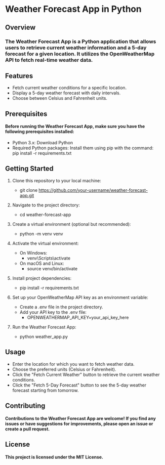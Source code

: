 # Weather Forecast App in Python

## Overview
### The Weather Forecast App is a Python application that allows users to retrieve current weather information and a 5-day forecast for a given location. It utilizes the OpenWeatherMap API to fetch real-time weather data.

## Features
- Fetch current weather conditions for a specific location.
- Display a 5-day weather forecast with daily intervals.
- Choose between Celsius and Fahrenheit units.

## Prerequisites
#### Before running the Weather Forecast App, make sure you have the following prerequisites installed:

- Python 3.x: Download Python
- Required Python packages: Install them using pip with the command: pip install -r requirements.txt


## Getting Started
1. Clone this repository to your local machine:
      - git clone https://github.com/your-username/weather-forecast-app.git

2. Navigate to the project directory:
      - cd weather-forecast-app

3. Create a virtual environment (optional but recommended):
      - python -m venv venv
   
4. Activate the virtual environment:
      - On Windows:
         - venv\Scripts\activate
      - On macOS and Linux:
         - source venv/bin/activate

5. Install project dependencies:
      - pip install -r requirements.txt

6. Set up your OpenWeatherMap API key as an environment variable:
      - Create a .env file in the project directory.
      - Add your API key to the .env file:
         - OPENWEATHERMAP_API_KEY=your_api_key_here

7. Run the Weather Forecast App:
      - python weather_app.py


## Usage
- Enter the location for which you want to fetch weather data.
- Choose the preferred units (Celsius or Fahrenheit).
- Click the "Fetch Current Weather" button to retrieve the current weather conditions.
- Click the "Fetch 5-Day Forecast" button to see the 5-day weather forecast starting from tomorrow.
  
## Contributing
#### Contributions to the Weather Forecast App are welcome! If you find any issues or have suggestions for improvements, please open an issue or create a pull request.

## License
#### This project is licensed under the MIT License. 
